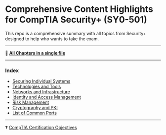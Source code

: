 # Comprehensive Content Highlights for CompTIA Security+ (SY0-501) 
This repo is a comprehensive summary with all topics from Security+ designed to help who wants to take the exam.
***
📓 [**All Chapters in a single file**](https://github.com/Samsar4/SecurityPlus-ExamNotes/blob/master/All-Chapters.md)
***
### **Index**
* [Securing Individual Systems](https://github.com/Samsar4/SecurityPlus-ExamNotes/blob/master/1-Securing-Individual-Systems.md)
* [Technologies and Tools](https://github.com/Samsar4/SecurityPlus-ExamNotes/blob/master/2-Tools.md)
* [Networks and Infrastructure](https://github.com/Samsar4/SecurityPlus-ExamNotes/blob/master/3-Networks-and-Infrastructure.md)
* [Identity and Access Management](https://github.com/Samsar4/SecurityPlus-ExamNotes/blob/master/4-Identity-and-Access-Management.md)
* [Risk Management](https://github.com/Samsar4/SecurityPlus-ExamNotes/blob/master/5-Risk-Management.md)
* [Cryptography and PKI](https://github.com/Samsar4/SecurityPlus-ExamNotes/blob/master/6-Cryptography-and-PKI.md)
* [List of Common Ports]((https://github.com/Samsar4/SecurityPlus-ExamNotes/blob/master/0-Ports.md))

***
❓ [CompTIA Certification Objectives](https://www.comptia.jp/pdf/Security%2B%20SY0-501%20Exam%20Objectives.pdf)
